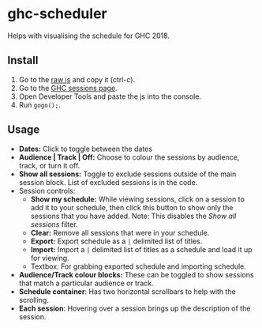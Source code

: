 # ghc-scheduler
Helps with visualising the schedule for GHC 2018.

## Install
1. Go to the [raw js](https://raw.githubusercontent.com/charlottetan/ghc-scheduler/master/ghc.js) and copy it (ctrl-c).
2. Go to the [GHC sessions page](http://www.cvent.com/events/grace-hopper-celebration/agenda-6083a0df738343e2ad8b262237e56423.aspx?p=13).
3. Open Developer Tools and paste the js into the console.
4. Run `gogo();`.

## Usage
* **Dates:** Click to toggle between the dates
* **Audience | Track | Off:** Choose to colour the sessions by audience, track, or turn it off.
* **Show all sessions:** Toggle to exclude sessions outside of the main session block. List of excluded sessions is in the code.
* Session controls:
  * **Show my schedule:** While viewing sessions, click on a session to add it to your schedule, then click this button to show only the sessions that you have added. Note: This disables the *Show all sessions* filter.
  * **Clear:** Remove all sessions that were in your schedule.
  * **Export:** Export schedule as a `|` delimited list of titles.
  * **Import:** Import a `|` delimited list of titles as a schedule and load it up for viewing.
  * Textbox: For grabbing exported schedule and importing schedule.
* **Audience/Track colour blocks:** These can be toggled to show sessions that match a particular audience or track.
* **Schedule container**: Has two horizontal scrollbars to help with the scrolling.
* **Each session**: Hovering over a session brings up the description of the session.
